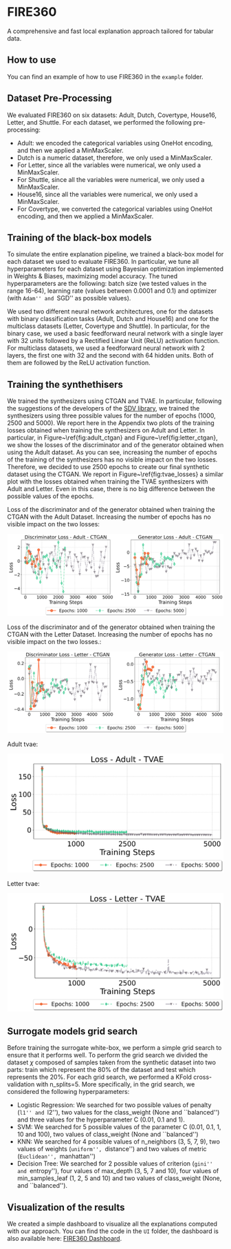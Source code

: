 # FIRE360

A comprehensive and fast local explanation approach tailored for tabular data.

## How to use

You can find an example of how to use FIRE360 in the `example` folder. 

## Dataset Pre-Processing 


We evaluated FIRE360 on six datasets: Adult, Dutch, Covertype, House16, Letter, and Shuttle.
For each dataset, we performed the following pre-processing: 
* Adult: we encoded the categorical variables using OneHot encoding, and then we applied a MinMaxScaler.
* Dutch is a numeric dataset, therefore, we only used a MinMaxScaler.
* For Letter, since all the variables were numerical, we only used a MinMaxScaler.
* For Shuttle, since all the variables were numerical, we only used a MinMaxScaler.
* House16, since all the variables were numerical, we only used a MinMaxScaler.
* For Covertype, we converted the categorical variables using OneHot encoding, and then we applied a MinMaxScaler.

## Training of the black-box models

To simulate the entire explanation pipeline, we trained a black-box model for each dataset we used to evaluate FIRE360. In particular, we tune all hyperparameters for each dataset using Bayesian optimization implemented in Weights & Biases, maximizing model accuracy. The tuned hyperparameters are the following: batch size (we tested values in the range 16-64), learning rate (values between 0.0001 and 0.1) and optimizer (with ``Adam'' and ``SGD'' as possible values).


We used two different neural network architectures, one for the datasets with binary classification tasks (Adult, Dutch and House16) and one for the multiclass datasets (Letter, Covertype and Shuttle). In particular, for the binary case, we used a basic feedforward neural network with a single layer with 32 units followed by a Rectified Linear Unit (ReLU) activation function. For multiclass datasets, we used a feedforward neural network with 2 layers, the first one with 32 and the second with 64 hidden units. Both of them are followed by the ReLU activation function. 


## Training the synthethisers

We trained the synthesizers using CTGAN and TVAE. In particular, following the suggestions of the developers of the [SDV library](https://docs.sdv.dev/sdv/single-table-data/modeling/synthesizers/ctgansynthesizer\#how-do-i-tune-the-hyperparameters-such-as-epochs-or-other-values), we trained the synthesizers using three possible values for the number of epochs (1000, 2500 and 5000). We report here in the Appendix two plots of the training losses obtained when training the synthesizers on Adult and Letter. In particular, in Figure~\ref{fig:adult_ctgan} and Figure~\ref{fig:letter_ctgan}, we show the losses of the discriminator and of the generator obtained when using the Adult dataset. As you can see, increasing the number of epochs of the training of the synthesizers has no visible impact on the two losses. Therefore, we decided to use 2500 epochs to create our final synthetic dataset using the CTGAN. 
We report in Figure~\ref{fig:tvae_losses} a similar plot with the losses obtained when training the TVAE synthesizers with Adult and Letter. Even in this case, there is no big difference between the possible values of the epochs.

Loss of the discriminator and of the generator obtained when training the CTGAN with the Adult Dataset. Increasing the number of epochs has no visible impact on the two losses: 

![Loss of the discriminator and of the generator obtained when training the CTGAN with the Adult Dataset. Increasing the number of epochs has no visible impact on the two losses](https://github.com/lucacorbucci/fire360/blob/main/images/gan_losses/adult_ctgan_losses.png?raw=true)

Loss of the discriminator and of the generator obtained when training the CTGAN with the Letter Dataset. Increasing the number of epochs has no visible impact on the two losses.:

![Loss of the discriminator and of the generator obtained when training the CTGAN with the Letter Dataset. Increasing the number of epochs has no visible impact on the two losses.](https://github.com/lucacorbucci/fire360/blob/main/images/gan_losses/letter_ctgan_losses.png?raw=true)

Adult tvae:

![Adult tvae](https://github.com/lucacorbucci/fire360/blob/main/images/gan_losses/adult_tvae_loss.png?raw=true)

Letter tvae: 

![Letter tvae](https://github.com/lucacorbucci/fire360/blob/main/images/gan_losses/letter_tvae_loss.png?raw=true)





## Surrogate models grid search

Before training the surrogate white-box, we perform a simple grid search to ensure that it performs well. To perform the grid search we divided the dataset $\chi$ composed of samples taken from the synthetic dataset into two parts: train which represent the 80% of the dataset and test which represents the 20\%. For each grid search, we performed a KFold cross-validation with n_splits=5.
More specifically, in the grid search, we considered the following hyperparameters:
* Logistic Regression: We searched for two possible values of penalty (``l1'' and ``l2''), two values for the class\_weight (None and ``balanced'') and three values for the hyperparameter C (0.01, 0.1 and 1).
* SVM: We searched for 5 possible values of the parameter C (0.01, 0.1, 1, 10 and 100), two values of class\_weight (None and ``balanced'')
* KNN: We searched for 4 possible values of n\_neighbors (3, 5, 7, 9), two values of weights (``uniform'', ``distance'') and two values of metric (``Euclidean'', ``manhattan'')
* Decision Tree: We searched for 2 possible values of criterion (``gini'' and ``entropy''), four values of max\_depth (3, 5, 7 and 10), four values of min\_samples\_leaf (1, 2, 5 and 10) and two values of class\_weight (None, and ``balanced'').



## Visualization of the results

We created a simple dashboard to visualize all the explanations computed with our approach. You can find the code in the `UI` folder, the dashboard is also available here: [FIRE360 Dashboard](https://heroic-dasik-a43ca2.netlify.app/).
